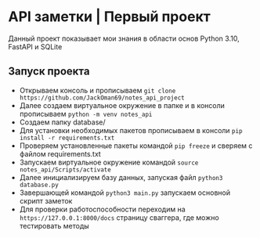# API заметки | Первый проект
Данный проект показывает мои знания в области основ Python 3.10, FastAPI и SQLite

## Запуск проекта
- Открываем консоль и прописываем `git clone https://github.com/JackOman69/notes_api_project`
- Далее создаем виртуальное окружение в папке и в консоли прописываем `python -m venv notes_api`
- Создаем папку database/
- Для установки необходимых пакетов прописываем в консоли `pip install -r requirements.txt`
- Проверяем установленные пакеты командой `pip freeze` и сверяем с файлом requirements.txt
- Запускаем виртуальное окружение командой `source notes_api/Scripts/activate`
- Далее инициализируем базу данных, запуская файл `python3 database.py`
- Завершающей командой `python3 main.py` запускаем основной скрипт заметок
- Для проверки работоспособности переходим на `https://127.0.0.1:8000/docs` страницу сваггера, где можно тестировать методы

